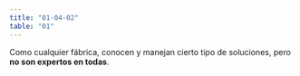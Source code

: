 ```yaml
---
title: "01-04-02"
table: "01"
---
```


Como cualquier fábrica, conocen y manejan cierto tipo de soluciones, pero <b>no son expertos en todas</b>.